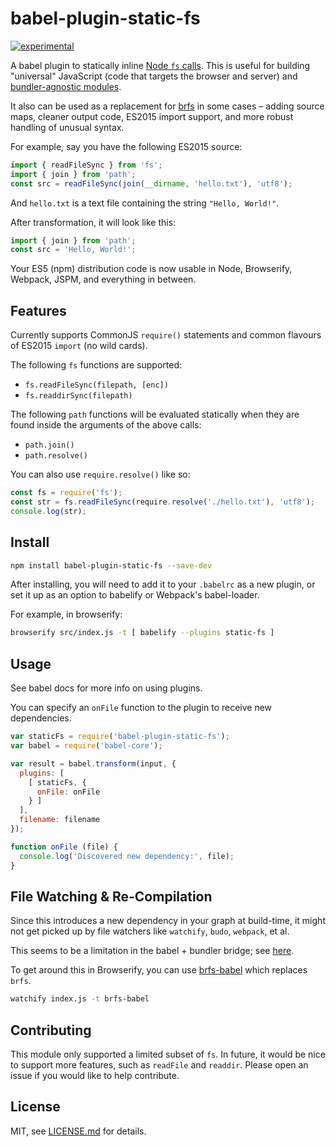 # babel-plugin-static-fs

[![experimental](http://badges.github.io/stability-badges/dist/experimental.svg)](http://github.com/badges/stability-badges)

A babel plugin to statically inline [Node `fs` calls](https://nodejs.org/api/fs.html). This is useful for building "universal" JavaScript (code that targets the browser and server) and [bundler-agnostic modules](https://gist.github.com/mattdesl/aaf759da84cc44c22305).

It also can be used as a replacement for [brfs](https://github.com/substack/brfs) in some cases – adding source maps, cleaner output code, ES2015 import support, and more robust handling of unusual syntax.

For example, say you have the following ES2015 source:

```js
import { readFileSync } from 'fs';
import { join } from 'path';
const src = readFileSync(join(__dirname, 'hello.txt'), 'utf8');
```

And `hello.txt` is a text file containing the string `"Hello, World!"`.

After transformation, it will look like this:

```js
import { join } from 'path';
const src = 'Hello, World!';
```

Your ES5 (npm) distribution code is now usable in Node, Browserify, Webpack, JSPM, and everything in between.

## Features

Currently supports CommonJS `require()` statements and common flavours of ES2015 `import` (no wild cards).

The following `fs` functions are supported:

- `fs.readFileSync(filepath, [enc])`
- `fs.readdirSync(filepath)`

The following `path` functions will be evaluated statically when they are found inside the arguments of the above calls:

- `path.join()`
- `path.resolve()`

You can also use `require.resolve()` like so:

```js
const fs = require('fs');
const str = fs.readFileSync(require.resolve('./hello.txt'), 'utf8');
console.log(str);
```

## Install

```sh
npm install babel-plugin-static-fs --save-dev
```

After installing, you will need to add it to your `.babelrc` as a new plugin, or set it up as an option to babelify or Webpack's babel-loader.

For example, in browserify:

```sh
browserify src/index.js -t [ babelify --plugins static-fs ]
```

## Usage

See babel docs for more info on using plugins.

You can specify an `onFile` function to the plugin to receive new dependencies.

```js
var staticFs = require('babel-plugin-static-fs');
var babel = require('babel-core');

var result = babel.transform(input, {
  plugins: [
    [ staticFs, {
      onFile: onFile
    } ]
  ],
  filename: filename
});

function onFile (file) {
  console.log('Discovered new dependency:', file);
}
```

## File Watching & Re-Compilation

Since this introduces a new dependency in your graph at build-time, it might not get picked up by file watchers like `watchify`, `budo`, `webpack`, et al.

This seems to be a limitation in the babel + bundler bridge; see [here](https://github.com/babel/babelify/issues/173).

To get around this in Browserify, you can use [brfs-babel](https://www.npmjs.com/package/brfs-babel) which replaces `brfs`.

```sh
watchify index.js -t brfs-babel
```

## Contributing

This module only supported a limited subset of `fs`. In future, it would be nice to support more features, such as `readFile` and `readdir`. Please open an issue if you would like to help contribute.

## License

MIT, see [LICENSE.md](http://github.com/Jam3/babel-plugin-static-fs/blob/master/LICENSE.md) for details.
